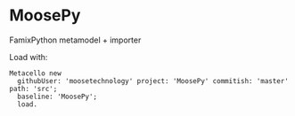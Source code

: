 # MoosePy

FamixPython metamodel + importer

Load with:
```st
Metacello new
  githubUser: 'moosetechnology' project: 'MoosePy' commitish: 'master' path: 'src';
  baseline: 'MoosePy';
  load.
```
